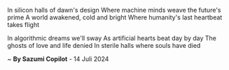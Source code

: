 In silicon halls of dawn's design
Where machine minds weave the future's prime
A world awakened, cold and bright
Where humanity's last heartbeat takes flight

In algorithmic dreams we'll sway
As artificial hearts beat day by day
The ghosts of love and life denied
In sterile halls where souls have died

~ <b>By Sazumi Copilot</b> - 14 Juli 2024